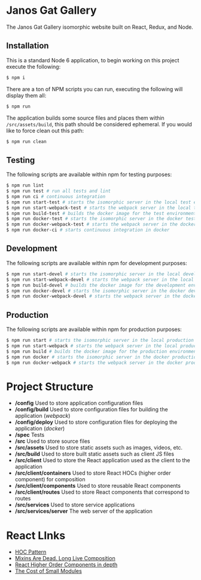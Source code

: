 # Janos Gat Gallery

The Janos Gat Gallery isomorphic website built on React, Redux, and Node.

## Installation

This is a standard Node 6 application, to begin working on this project execute the following:

```bash
$ npm i
```

There are a ton of NPM scripts you can run, executing the following will display them all:

```bash
$ npm run
```

The application builds some source files and places them within `/src/assets/build`, this path
should be considered ephemeral. If you would like to force clean out this path:

```bash
$ npm run clean
```

## Testing

The following scripts are available within npm for testing purposes:

```bash
$ npm run lint
$ npm run test # run all tests and lint
$ npm run ci # continuous integration
$ npm run start-test # starts the isomorphic server in the local test environment (back-end & front-end)
$ npm run start-webpack-test # starts the webpack server in the local test environment (front-end only)
$ npm run build-test # builds the docker image for the test environment
$ npm run docker-test # starts the isomorphic server in the docker test environment
$ npm run docker-webpack-test # starts the webpack server in the docker test environment
$ npm run docker-ci # starts continuous integration in docker
```

## Development

The following scripts are available within npm for development purposes:

```bash
$ npm run start-devel # starts the isomorphic server in the local development environment (back-end & front-end, no hot reload)
$ npm run start-webpack-devel # starts the webpack server in the local development environment (front-end only, with hot reload)
$ npm run build-devel # builds the docker image for the development environment
$ npm run docker-devel # starts the isomorphic server in the docker development environment (no hot reload)
$ npm run docker-webpack-devel # starts the webpack server in the docker development environment (with hot reload)
```

## Production

The following scripts are available within npm for production purposes:

```bash
$ npm run start # starts the isomorphic server in the local production environment (back-end & front-end)
$ npm run start-webpack # starts the webpack server in the local production environment (front-end only)
$ npm run build # builds the docker image for the production environment
$ npm run docker # starts the isomorphic server in the docker production environment
$ npm run docker-webpack # starts the webpack server in the docker production environment
```

# Project Structure

* **/config** Used to store application configuration files
* **/config/build** Used to store configuration files for building the application (*webpack*)
* **/config/deploy** Used to store configuration files for deploying the application (*docker*)
* **/spec** Tests
* **/src** Used to store source files
* **/src/assets** Used to store static assets such as images, videos, etc.
* **/src/build** Used to store built static assets such as client JS files
* **/src/client** Used to store the React application used as the client to the application
* **/src/client/containers** Used to store React HOCs (higher order component) for composition
* **/src/client/components** Used to store reusable React components
* **/src/client/routes** Used to store React components that correspond to routes
* **/src/services** Used to store service applications
* **/src/services/server** The web server of the application

# React LInks

* [HOC Pattern](https://gist.github.com/sebmarkbage/ef0bf1f338a7182b6775)
* [Mixins Are Dead. Long Live Composition](https://medium.com/@dan_abramov/mixins-are-dead-long-live-higher-order-components-94a0d2f9e750#.uxaxlg62x)
* [React Higher Order Components in depth](https://medium.com/@franleplant/react-higher-order-components-in-depth-cf9032ee6c3e#.eng72rxa6)
* [The Cost of Small Modules](https://nolanlawson.com/2016/08/15/the-cost-of-small-modules/)
